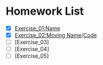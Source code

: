 # Homework List
- [x] [Exercise_01:Name](computational_physics_N2015301510014/exercise_01.md)
- [x] [Exercise_02:Moving Name](http://note.youdao.com/noteshare?id=b131f900ef184183b8dd5818cd90e3fe)/[Code](http://note.youdao.com/noteshare?id=a4896196fbab68ccda7ca8a8d865ec69)
- [ ] [Exercise_03]
- [ ] [Exercise_04]
- [ ] [Exercise_05]

